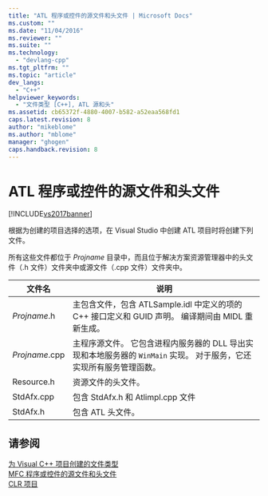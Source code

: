 ```yaml
---
title: "ATL 程序或控件的源文件和头文件 | Microsoft Docs"
ms.custom: ""
ms.date: "11/04/2016"
ms.reviewer: ""
ms.suite: ""
ms.technology: 
  - "devlang-cpp"
ms.tgt_pltfrm: ""
ms.topic: "article"
dev_langs: 
  - "C++"
helpviewer_keywords: 
  - "文件类型 [C++], ATL 源和头"
ms.assetid: cb65372f-4880-4007-b582-a52eaa568fd1
caps.latest.revision: 8
author: "mikeblome"
ms.author: "mblome"
manager: "ghogen"
caps.handback.revision: 8
---
```

# ATL 程序或控件的源文件和头文件
[!INCLUDE[vs2017banner](../assembler/inline/includes/vs2017banner.md)]

根据为创建的项目选择的选项，在 Visual Studio 中创建 ATL 项目时将创建下列文件。  
  
 所有这些文件都位于 *Projname* 目录中，而且位于解决方案资源管理器中的头文件（.h 文件）文件夹中或源文件（.cpp 文件）文件夹中。  
  
|文件名|说明|  
|---------|--------|  
|*Projname*.h|主包含文件，包含 ATLSample.idl 中定义的项的 C\+\+ 接口定义和 GUID 声明。  编译期间由 MIDL 重新生成。|  
|*Projname*.cpp|主程序源文件。  它包含进程内服务器的 DLL 导出实现和本地服务器的 `WinMain` 实现。  对于服务，它还实现所有服务管理函数。|  
|Resource.h|资源文件的头文件。|  
|StdAfx.cpp|包含 StdAfx.h 和 Atlimpl.cpp 文件|  
|StdAfx.h|包含 ATL 头文件。|  
  
## 请参阅  
 [为 Visual C\+\+ 项目创建的文件类型](../ide/file-types-created-for-visual-cpp-projects.md)   
 [MFC 程序或控件的源文件和头文件](../ide/mfc-program-or-control-source-and-header-files.md)   
 [CLR 项目](../ide/files-created-for-clr-projects.md)